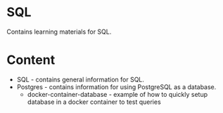 # SQL

Contains learning materials for SQL.

# Content

- SQL - contains general information for SQL.
- Postgres - contains information for using PostgreSQL as a database.
  - docker-container-database - example of how to quickly setup database in a docker container to test queries
